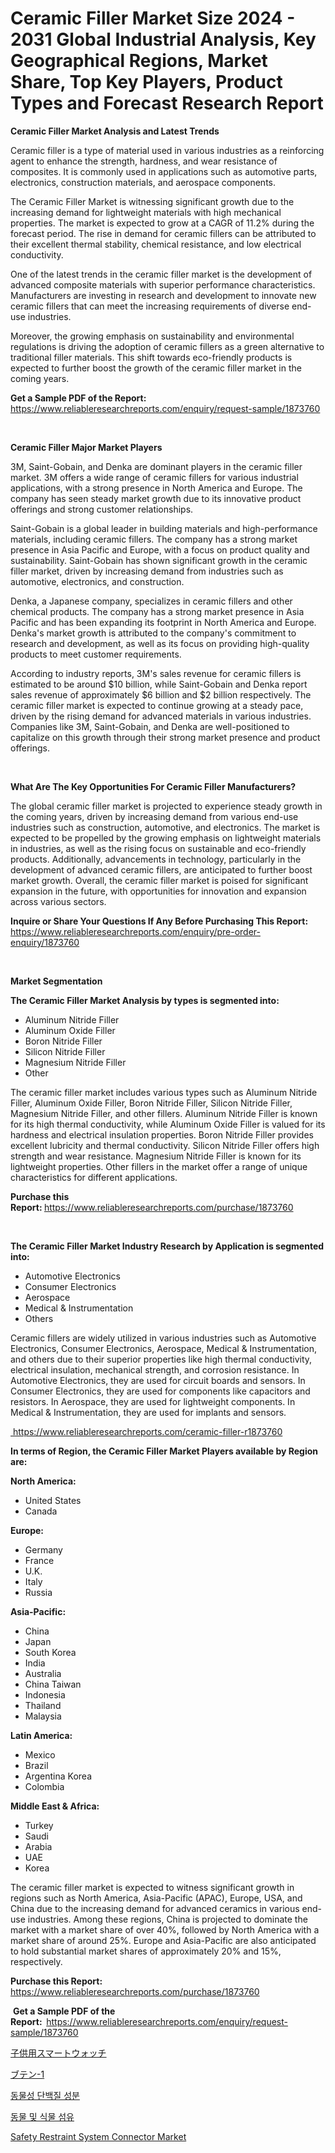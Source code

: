 <p><h1>Ceramic Filler Market Size 2024 - 2031 Global Industrial Analysis, Key Geographical Regions, Market Share, Top Key Players, Product Types and Forecast Research Report</h1></p><p><strong>Ceramic Filler Market Analysis and Latest Trends</strong></p>
<p><p>Ceramic filler is a type of material used in various industries as a reinforcing agent to enhance the strength, hardness, and wear resistance of composites. It is commonly used in applications such as automotive parts, electronics, construction materials, and aerospace components.</p><p>The Ceramic Filler Market is witnessing significant growth due to the increasing demand for lightweight materials with high mechanical properties. The market is expected to grow at a CAGR of 11.2% during the forecast period. The rise in demand for ceramic fillers can be attributed to their excellent thermal stability, chemical resistance, and low electrical conductivity.</p><p>One of the latest trends in the ceramic filler market is the development of advanced composite materials with superior performance characteristics. Manufacturers are investing in research and development to innovate new ceramic fillers that can meet the increasing requirements of diverse end-use industries.</p><p>Moreover, the growing emphasis on sustainability and environmental regulations is driving the adoption of ceramic fillers as a green alternative to traditional filler materials. This shift towards eco-friendly products is expected to further boost the growth of the ceramic filler market in the coming years.</p></p>
<p><strong>Get a Sample PDF of the Report:&nbsp;</strong> <a href="https://www.reliableresearchreports.com/enquiry/request-sample/1873760">https://www.reliableresearchreports.com/enquiry/request-sample/1873760</a></p>
<p>&nbsp;</p>
<p><strong>Ceramic Filler Major Market Players</strong></p>
<p><p>3M, Saint-Gobain, and Denka are dominant players in the ceramic filler market. 3M offers a wide range of ceramic fillers for various industrial applications, with a strong presence in North America and Europe. The company has seen steady market growth due to its innovative product offerings and strong customer relationships.</p><p>Saint-Gobain is a global leader in building materials and high-performance materials, including ceramic fillers. The company has a strong market presence in Asia Pacific and Europe, with a focus on product quality and sustainability. Saint-Gobain has shown significant growth in the ceramic filler market, driven by increasing demand from industries such as automotive, electronics, and construction.</p><p>Denka, a Japanese company, specializes in ceramic fillers and other chemical products. The company has a strong market presence in Asia Pacific and has been expanding its footprint in North America and Europe. Denka's market growth is attributed to the company's commitment to research and development, as well as its focus on providing high-quality products to meet customer requirements.</p><p>According to industry reports, 3M's sales revenue for ceramic fillers is estimated to be around $10 billion, while Saint-Gobain and Denka report sales revenue of approximately $6 billion and $2 billion respectively. The ceramic filler market is expected to continue growing at a steady pace, driven by the rising demand for advanced materials in various industries. Companies like 3M, Saint-Gobain, and Denka are well-positioned to capitalize on this growth through their strong market presence and product offerings.</p></p>
<p>&nbsp;</p>
<p><strong>What Are The Key Opportunities For Ceramic Filler Manufacturers?</strong></p>
<p><p>The global ceramic filler market is projected to experience steady growth in the coming years, driven by increasing demand from various end-use industries such as construction, automotive, and electronics. The market is expected to be propelled by the growing emphasis on lightweight materials in industries, as well as the rising focus on sustainable and eco-friendly products. Additionally, advancements in technology, particularly in the development of advanced ceramic fillers, are anticipated to further boost market growth. Overall, the ceramic filler market is poised for significant expansion in the future, with opportunities for innovation and expansion across various sectors.</p></p>
<p><strong>Inquire or Share Your Questions If Any Before Purchasing This Report:</strong> <a href="https://www.reliableresearchreports.com/enquiry/pre-order-enquiry/1873760">https://www.reliableresearchreports.com/enquiry/pre-order-enquiry/1873760</a></p>
<p>&nbsp;</p>
<p><strong>Market Segmentation</strong></p>
<p><strong>The Ceramic Filler Market Analysis by types is segmented into:</strong></p>
<p><ul><li>Aluminum Nitride Filler</li><li>Aluminum Oxide Filler</li><li>Boron Nitride Filler</li><li>Silicon Nitride Filler</li><li>Magnesium Nitride Filler</li><li>Other</li></ul></p>
<p><p>The ceramic filler market includes various types such as Aluminum Nitride Filler, Aluminum Oxide Filler, Boron Nitride Filler, Silicon Nitride Filler, Magnesium Nitride Filler, and other fillers. Aluminum Nitride Filler is known for its high thermal conductivity, while Aluminum Oxide Filler is valued for its hardness and electrical insulation properties. Boron Nitride Filler provides excellent lubricity and thermal conductivity. Silicon Nitride Filler offers high strength and wear resistance. Magnesium Nitride Filler is known for its lightweight properties. Other fillers in the market offer a range of unique characteristics for different applications.</p></p>
<p><strong>Purchase this Report:&nbsp;</strong><a href="https://www.reliableresearchreports.com/purchase/1873760">https://www.reliableresearchreports.com/purchase/1873760</a></p>
<p>&nbsp;</p>
<p><strong>The Ceramic Filler Market Industry Research by Application is segmented into:</strong></p>
<p><ul><li>Automotive Electronics</li><li>Consumer Electronics</li><li>Aerospace</li><li>Medical & Instrumentation</li><li>Others</li></ul></p>
<p><p>Ceramic fillers are widely utilized in various industries such as Automotive Electronics, Consumer Electronics, Aerospace, Medical & Instrumentation, and others due to their superior properties like high thermal conductivity, electrical insulation, mechanical strength, and corrosion resistance. In Automotive Electronics, they are used for circuit boards and sensors. In Consumer Electronics, they are used for components like capacitors and resistors. In Aerospace, they are used for lightweight components. In Medical & Instrumentation, they are used for implants and sensors.</p></p>
<p><a href="https://www.reliableresearchreports.com/ceramic-filler-r1873760">&nbsp;https://www.reliableresearchreports.com/ceramic-filler-r1873760</a></p>
<p><strong>In terms of Region, the Ceramic Filler Market Players available by Region are:</strong></p>
<p>
    <p> <strong> North America: </strong>
        <ul>
            <li>United States</li>
            <li>Canada</li>
        </ul>
        </p> 
    <p> <strong> Europe: </strong>
        <ul>
            <li>Germany</li>
            <li>France</li>
            <li>U.K.</li>
            <li>Italy</li>
            <li>Russia</li>
        </ul>
        </p> 
    <p> <strong> Asia-Pacific: </strong>
        <ul>
            <li>China</li>
            <li>Japan</li>
            <li>South Korea</li>
            <li>India</li>
            <li>Australia</li>
            <li>China Taiwan</li>
            <li>Indonesia</li>
            <li>Thailand</li>
            <li>Malaysia</li>
        </ul>
        </p> 
    <p> <strong> Latin America: </strong>
        <ul>
            <li>Mexico</li>
            <li>Brazil</li>
            <li>Argentina Korea</li>
            <li>Colombia</li>
        </ul>
        </p> 
    <p> <strong> Middle East & Africa: </strong>
        <ul>
            <li>Turkey</li>
            <li>Saudi</li>
            <li>Arabia</li>
            <li>UAE</li>
            <li>Korea</li>
        </ul>
    </p>
    </p>
<p><p>The ceramic filler market is expected to witness significant growth in regions such as North America, Asia-Pacific (APAC), Europe, USA, and China due to the increasing demand for advanced ceramics in various end-use industries. Among these regions, China is projected to dominate the market with a market share of over 40%, followed by North America with a market share of around 25%. Europe and Asia-Pacific are also anticipated to hold substantial market shares of approximately 20% and 15%, respectively.</p></p>
<p><strong>Purchase this Report: </strong><a href="https://www.reliableresearchreports.com/purchase/1873760">https://www.reliableresearchreports.com/purchase/1873760</a></p>
<p>&nbsp;<strong>Get a Sample PDF of the Report:&nbsp;&nbsp;</strong><a href="https://www.reliableresearchreports.com/enquiry/request-sample/1873760">https://www.reliableresearchreports.com/enquiry/request-sample/1873760</a></p>
<p><strong></strong></p>
<p><p><a href="https://github.com/leigh4852023/Market-Research-Report-List-1/blob/main/7810061129591.md">子供用スマートウォッチ</a></p><p><a href="https://github.com/SimeonBode1/Market-Research-Report-List-1/blob/main/6634848129592.md">ブテン-1</a></p><p><a href="https://github.com/sarassiksa/Market-Research-Report-List-1/blob/main/3300095117123.md">동물성 단백질 성분</a></p><p><a href="https://github.com/tukangkrupk/Market-Research-Report-List-1/blob/main/2461344117122.md">동물 및 식물 섬유</a></p><p><a href="https://github.com/refatkhan11277/Market-Research-Report-List-1/blob/main/safety-restraint-system-connector-market.md">Safety Restraint System Connector Market</a></p></p>